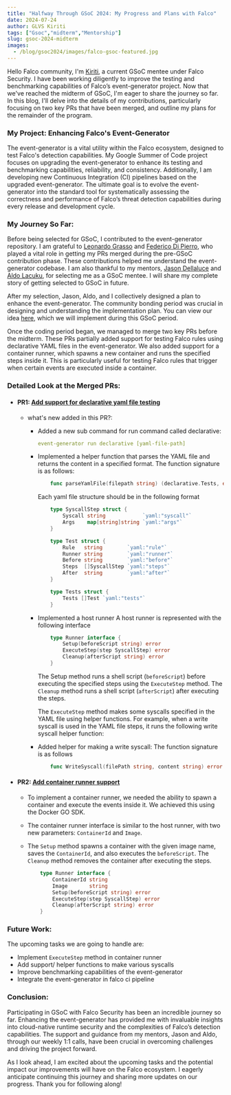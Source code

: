 ```yaml
---
title: "Halfway Through GSoC 2024: My Progress and Plans with Falco" 
date: 2024-07-24
author: GLVS Kiriti
tags: ["Gsoc","midterm","Mentorship"]
slug: gsoc-2024-midterm
images:
  - /blog/gsoc2024/images/falco-gsoc-featured.jpg
---
```


Hello Falco community, I'm [Kiriti](https://github.com/GLVSKiriti), a current GSoC mentee under Falco Security. I have been working diligently to improve the testing and benchmarking capabilities of Falco’s event-generator project. Now that we've reached the midterm of GSoC, I'm eager to share the journey so far. In this blog, I'll delve into the details of my contributions, particularly focusing on two key PRs that have been merged, and outline my plans for the remainder of the program.

### My Project: Enhancing Falco's Event-Generator

The event-generator is a vital utility within the Falco ecosystem, designed to test Falco's detection capabilities. My Google Summer of Code project focuses on upgrading the event-generator to enhance its testing and benchmarking capabilities, reliability, and consistency. Additionally, I am developing new Continuous Integration (CI) pipelines based on the upgraded event-generator. The ultimate goal is to evolve the event-generator into the standard tool for systematically assessing the correctness and performance of Falco’s threat detection capabilities during every release and development cycle.

### My Journey So Far:

Before being selected for GSoC, I contributed to the event-generator repository. I am grateful to [Leonardo Grasso](https://github.com/leogr) and [Federico Di Pierro](https://github.com/FedeDP), who played a vital role in getting my PRs merged during the pre-GSoC contribution phase. These contributions helped me understand the event-generator codebase. I am also thankful to my mentors, [Jason Dellaluce](https://github.com/jasondellaluce) and [Aldo Lacuku](https://github.com/alacuku), for selecting me as a GSoC mentee. I will share my complete story of getting selected to GSoC in future.

After my selection, Jason, Aldo, and I collectively designed a plan to enhance the event-generator. The community bonding period was crucial in designing and understanding the implementation plan. You can view our idea [here](https://hackmd.io/@aldolck/r1o9yU170), which we will implement during this GSoC period.

Once the coding period began, we managed to merge two key PRs before the midterm. These PRs partially added support for testing Falco rules using declarative YAML files in the event-generator. We also added support for a container runner, which spawns a new container and runs the specified steps inside it. This is particularly useful for testing Falco rules that trigger when certain events are executed inside a container.

### Detailed Look at the Merged PRs:

- #### PR1: [Add support for declarative yaml file testing](https://github.com/falcosecurity/event-generator/pull/211)
    - what's new added in this PR?:
        - Added a new sub command for run command called declarative:
            ```yaml
            event-generator run declarative [yaml-file-path]
            ```

        - Implemented a helper function that parses the YAML file and returns the content in a specified format. The function signature is as follows:
            ```go
                func parseYamlFile(filepath string) (declarative.Tests, error) 
            ```
            Each yaml file structure should be in the following format
            ```go
                type SyscallStep struct {
                    Syscall string            `yaml:"syscall"`
                    Args    map[string]string `yaml:"args"`
                }

                type Test struct {
                    Rule   string        `yaml:"rule"`
                    Runner string        `yaml:"runner"`
                    Before string        `yaml:"before"`
                    Steps  []SyscallStep `yaml:"steps"`
                    After  string        `yaml:"after"`
                }

                type Tests struct {
                    Tests []Test `yaml:"tests"`
                }
            ```
        - Implemented a host runner
            A host runner is represented with the following interface
            ```go
                type Runner interface {
                    Setup(beforeScript string) error
                    ExecuteStep(step SyscallStep) error
                    Cleanup(afterScript string) error
                }
            ```
            The Setup method runs a shell script (`beforeScript`) before executing the specified steps using the `ExecuteStep` method. The `Cleanup` method runs a shell script (`afterScript`) after executing the steps. 

            The `ExecuteStep` method makes some syscalls specified in the YAML file using helper functions. For example, when a write syscall is used in the YAML file steps, it runs the following write syscall helper function:

        - Added helper for making a write syscall:
            The function signature is as follows
            ```go
                func WriteSyscall(filePath string, content string) error
            ```
- #### PR2: [Add container runner support](https://github.com/falcosecurity/event-generator/pull/216)
    - To implement a container runner, we needed the ability to spawn a container and execute the events inside it. We achieved this using the Docker GO SDK.

    - The container runner interface is similar to the host runner, with two new parameters: `ContainerId` and `Image`. 

    - The `Setup` method spawns a container with the given image name, saves the `ContainerId`, and also executes the `beforeScript`. The `Cleanup` method removes the container after executing the steps.
        ```go
            type Runner interface {
                ContainerId string
                Image       string
                Setup(beforeScript string) error
                ExecuteStep(step SyscallStep) error
                Cleanup(afterScript string) error
            }
        ```

### Future Work:

The upcoming tasks we are going to handle are:
- Implement `ExecuteStep` method in container runner
- Add support/ helper functions to make various syscalls
- Improve benchmarking capabilities of the event-generator
- Integrate the event-generator in falco ci pipeline

### Conclusion:

Participating in GSoC with Falco Security has been an incredible journey so far. Enhancing the event-generator has provided me with invaluable insights into cloud-native runtime security and the complexities of Falco’s detection capabilities. The support and guidance from my mentors, Jason and Aldo, through our weekly 1:1 calls, have been crucial in overcoming challenges and driving the project forward.

As I look ahead, I am excited about the upcoming tasks and the potential impact our improvements will have on the Falco ecosystem. I eagerly anticipate continuing this journey and sharing more updates on our progress. Thank you for following along!
